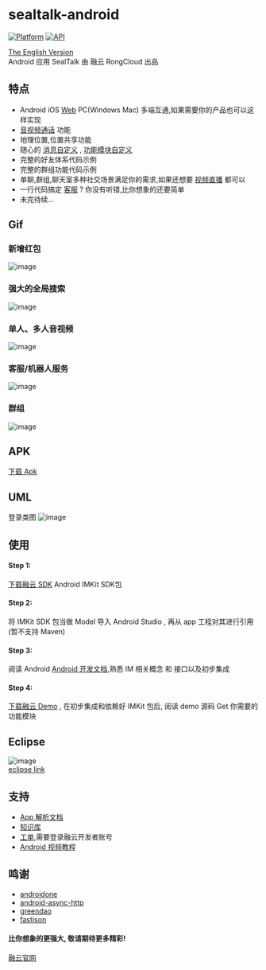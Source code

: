 # sealtalk-android
[![Platform](https://img.shields.io/badge/platform-android-green.svg)](http://developer.android.com/index.html)
[![API](https://img.shields.io/badge/API-9%2B-brightgreen.svg?style=flat)](https://android-arsenal.com/api?level=9)<br/>


[The English Version](https://github.com/sealtalk/sealtalk-android/blob/master/README.md)  <br/>
Android 应用 SealTalk 由 融云 RongCloud 出品

## 特点
- Android iOS [Web](http://web.sealtalk.im/) PC(Windows Mac) 多端互通,如果需要你的产品也可以这样实现
- [音视频通话](http://www.rongcloud.cn/docs/android_callkit.html) 功能
- 地理位置,位置共享功能
- 随心的 [消息自定义](http://www.rongcloud.cn/docs/android.html#消息自定义) , [功能模块自定义](http://www.rongcloud.cn/docs/android.html#4、会话扩展功能自定义)
- 完整的好友体系代码示例
- 完整的群组功能代码示例
- 单聊,群组,聊天室多种社交场景满足你的需求,如果还想要 [视频直播](http://rongcloud.cn/live) 都可以
- 一行代码搞定 [客服](http://rongcloud.cn/customservice) ? 你没有听错,比你想象的还要简单
- 未完待续...



## Gif
### 新增红包
![image](https://github.com/sealtalk/sealtalk-android/blob/master/gif/redpacket.gif)<br/>
### 强大的全局搜索
![image](https://github.com/sealtalk/sealtalk-android/blob/master/gif/search.gif)<br/>
### 单人、多人音视频
![image](https://github.com/sealtalk/sealtalk-android/blob/master/gif/audio_video.gif)<br/>
### 客服/机器人服务
![image](https://github.com/sealtalk/sealtalk-android/blob/master/gif/customer_service.gif)<br/>
### 群组
![image](https://github.com/sealtalk/sealtalk-android/blob/master/gif/group.gif)<br/>
## APK
[下载 Apk](http://rongcloud.cn/sealtalk)<br/>

## UML
 登录类图
 ![image](https://github.com/sealtalk/sealtalk-android/blob/master/screenshots/SealTalk_UML.png)<br/>

## 使用
#### Step 1:
[下载融云 SDK](http://rongcloud.cn/downloads) Android IMKit SDK包
#### Step 2:
将 IMKit SDK 包当做 Model 导入 Android Studio , 再从 app 工程对其进行引用(暂不支持 Maven)
#### Step 3:
阅读 Android [Android 开发文档](http://www.rongcloud.cn/docs/android.html),熟悉 IM 相关概念 和 接口以及初步集成
#### Step 4:
[下载融云 Demo](https://github.com/sealtalk/sealtalk-android) , 在初步集成和依赖好 IMKit 包后, 阅读 demo 源码 Get 你需要的功能模块

## Eclipse
![image](https://github.com/sealtalk/sealtalk-android/blob/master/screenshots/eclipse_icon.png)<br/>
[eclipse link](https://github.com/AnOneTable/sealtalk-eclipse)

## 支持
 - [App 解析文档](https://github.com/sealtalk/sealtalk-android/blob/master/sealtalk_parser.md)
 - [知识库](http://support.rongcloud.cn/)
 - [工单](https://developer.rongcloud.cn/signin?returnUrl=%2Fticket),需要登录融云开发者账号
 - [Android 视频教程](http://www.rongcloud.cn/docs/android_video_tutorials.html)
 
## 鸣谢
- [androidone](https://github.com/devinhu/androidone)
- [android-async-http](https://github.com/loopj/android-async-http)
- [greendao](https://github.com/greenrobot/greenDAO)
- [fastjson](https://github.com/alibaba/fastjson)


#### 比你想象的更强大, 敬请期待更多精彩! <br/>
[融云官网](http://rongcloud.cn/downloads)
